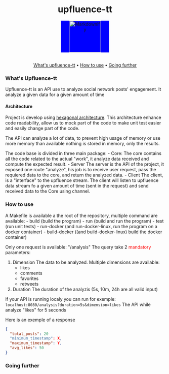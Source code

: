 <div align="center">
<h1> upfluence-tt</h1>
<div style="background-color:blue; width:30%; margin:auto" >
  <img src="https://www.upfluence.com/wp-content/uploads/2024/02/upfluence-mono-white.svg" alt="Markdownify" width="100"/>
</div>
<br />

<a href="#what's-Upfluence-tt">What's upfluence-tt</a> • <a href="#how-to-use">How to use</a> • <a href="#going-further">Going further</a>
</div>

### What's Upfluence-tt
Upfluence-tt is an API use to analyze social network posts' engagement. It analyze a given data for a given amount of time 
#### Architecture
Project is develop using [hexagonal architecture](https://en.wikipedia.org/wiki/Hexagonal_architecture_(software)). This architecture enhance code readability, allow us to mock part of the code to make unit test easier and easily change part of the code. 

The API can analyze a lot of data, to prevent high usage of memory or use more memory than available nothing is stored in memory, only the results.

The code base is divided in three main package:
     - Core:
        The core contains all the code related to the actual "work", it analyze data received and compute the expected result.
     - Server
        The server is the API of the project, it exposed one route "analyze", his job is to receive user request, pass the requiered data to the core, and return the analyzed data.
     - Client
        The client, is a "interface" to the upfluence stream. The client will listen to upfluence data stream fo a given amount of time (sent in the request) and send received data to the Core using channel.
    
### How to use
A Makefile is available a the root of the repository, multiple command are available:
    - build (build the program)
    - run (build and run the program)
    - test (run unit tests)
    - run-docker (and run-docker-linux, run the program on a docker container)
    - build-docker ((and build-docker-linux) build the docker container)

Only one request is available: "/analysis"
The query take 2 <red>mandatory</red> parameters:
1. Dimension
    The data to be analyzed. Multiple dimensions are available:
    - likes
    - comments
    - favorites
    - retweets
2. Duration
    The duration of the analyzis (5s, 10m, 24h are all valid input)

If your API is running localy you can run for exemple:
`localhost:8080/analysis?duration=5s&dimension=likes`
The API while analyze "likes" for 5 seconds

Here is an exemple of a response
```json
{
  "total_posts": 20
  "minimum_timestamp": X,
  "maximum_timestamp": Y,
  "avg_likes": 50
}
```

### Going further


<style>
    red {
        color: red;
    }
</style>